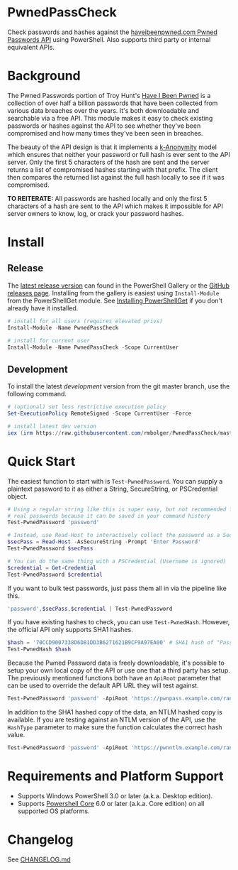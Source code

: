 # PwnedPassCheck

Check passwords and hashes against the [haveibeenpwned.com Pwned Passwords API](https://haveibeenpwned.com/API/v3#PwnedPasswords) using PowerShell. Also supports third party or internal equivalent APIs.

# Background

The Pwned Passwords portion of Troy Hunt's [Have I Been Pwned](https://haveibeenpwned.com) is a collection of over half a billion passwords that have been collected from various data breaches over the years. It's both downloadable and searchable via a free API. This module makes it easy to check existing passwords or hashes against the API to see whether they've been compromised and how many times they've been seen in breaches.

The beauty of the API design is that it implements a [k-Anonymity](https://new.blog.cloudflare.com/validating-leaked-passwords-with-k-anonymity/) model which ensures that neither your password or full hash is ever sent to the API server. Only the first 5 characters of the hash are sent and the server returns a list of compromised hashes starting with that prefix. The client then compares the returned list against the full hash locally to see if it was compromised.

**TO REITERATE:** All passwords are hashed locally and only the first 5 characters of a hash are sent to the API which makes it impossible for API server owners to know, log, or crack your password hashes.

# Install

## Release

The [latest release version](https://www.powershellgallery.com/packages/PwnedPassCheck) can found in the PowerShell Gallery or the [GitHub releases page](https://github.com/rmbolger/PwnedPassCheck/releases). Installing from the gallery is easiest using `Install-Module` from the PowerShellGet module. See [Installing PowerShellGet](https://docs.microsoft.com/en-us/powershell/gallery/installing-psget) if you don't already have it installed.

```powershell
# install for all users (requires elevated privs)
Install-Module -Name PwnedPassCheck

# install for current user
Install-Module -Name PwnedPassCheck -Scope CurrentUser
```

## Development

To install the latest *development* version from the git master branch, use the following command.

```powershell
# (optional) set less restrictive execution policy
Set-ExecutionPolicy RemoteSigned -Scope CurrentUser -Force

# install latest dev version
iex (irm https://raw.githubusercontent.com/rmbolger/PwnedPassCheck/master/instdev.ps1)
```


# Quick Start

The easiest function to start with is `Test-PwnedPassword`. You can supply a plaintext password to it as either a String, SecureString, or PSCredential object.

```powershell
# Using a regular string like this is super easy, but not recommended for
# real passwords because it can be saved in your command history
Test-PwnedPassword 'password'

# Instead, use Read-Host to interactively collect the password as a SecureString
$secPass = Read-Host -AsSecureString -Prompt 'Enter Password'
Test-PwnedPassword $secPass

# You can do the same thing with a PSCredential (Username is ignored)
$credential = Get-Credential
Test-PwnedPassword $credential
```

If you want to bulk test passwords, just pass them all in via the pipeline like this.

```powershell
'password',$secPass,$credential | Test-PwnedPassword
```

If you have existing hashes to check, you can use `Test-PwnedHash`. However, the official API only supports SHA1 hashes.

```powershell
$hash = '70CCD9007338D6D81DD3B6271621B9CF9A97EA00' # SHA1 hash of "Password1"
Test-PwnedHash $hash
```

Because the Pwned Password data is freely downloadable, it's possible to setup your own local copy of the API or use one that a third party has setup. The previously mentioned functions both have an `ApiRoot` parameter that can be used to override the default API URL they will test against.

```powershell
Test-PwnedPassword 'password' -ApiRoot 'https://pwnpass.example.com/range/'
```

In addition to the SHA1 hashed copy of the data, an NTLM hashed copy is available. If you are testing against an NTLM version of the API, use the `HashType` parameter to make sure the function calculates the correct hash value.

```powershell
Test-PwnedPassword 'password' -ApiRoot 'https://pwnntlm.example.com/range/' -HashType 'NTLM'
```


# Requirements and Platform Support

* Supports Windows PowerShell 3.0 or later (a.k.a. Desktop edition).
* Supports [Powershell Core](https://github.com/PowerShell/PowerShell) 6.0 or later (a.k.a. Core edition) on all supported OS platforms.

# Changelog

See [CHANGELOG.md](/CHANGELOG.md)
